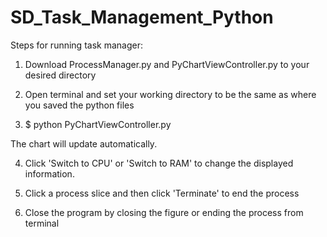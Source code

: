 # SD_Task_Management_Python

Steps for running task manager:

1. Download ProcessManager.py and PyChartViewController.py to your desired directory

2. Open terminal and set your working directory to be the same as where you saved the python files

3. $ python PyChartViewController.py

The chart will update automatically. 

4. Click 'Switch to CPU' or 'Switch to RAM' to change the displayed information.

5. Click a process slice and then click 'Terminate' to end the process

6. Close the program by closing the figure or ending the process from terminal
